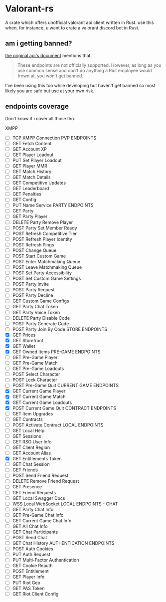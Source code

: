 # Valorant-rs

A crate which offers unofficial valorant api client written in Rust.
use this when, for instance, u want to crate a valorant discord bot in Rust.

## am i getting banned?
[the original api's document]() mentions that:

> These endpoints are not officially supported. However, as long as you use common sense and don't do anything a Riot employee would frown at, you won't get banned.

I've been using this too while developing but haven't get banned so most likely you are safe but use at your own risk.

## endpoints coverage

Don't know if i cover all those tho.

XMPP
- [ ] TCP XMPP Connection
PVP ENDPOINTS
- [ ] GET Fetch Content
- [ ] GET Account XP
- [ ] GET Player Loadout
- [ ] PUT Set Player Loadout
- [ ] GET Player MMR
- [ ] GET Match History
- [ ] GET Match Details
- [ ] GET Competitive Updates
- [ ] GET Leaderboard
- [ ] GET Penalties
- [ ] GET Config
- [ ] PUT Name Service
PARTY ENDPOINTS
- [ ] GET Party
- [ ] GET Party Player
- [ ] DELETE Party Remove Player
- [ ] POST Party Set Member Ready
- [ ] POST Refresh Competitive Tier
- [ ] POST Refresh Player Identity
- [ ] POST Refresh Pings
- [ ] POST Change Queue
- [ ] POST Start Custom Game
- [ ] POST Enter Matchmaking Queue
- [ ] POST Leave Matchmaking Queue
- [ ] POST Set Party Accessibility
- [ ] POST Set Custom Game Settings
- [ ] POST Party Invite
- [ ] POST Party Request
- [ ] POST Party Decline
- [ ] GET Custom Game Configs
- [ ] GET Party Chat Token
- [ ] GET Party Voice Token
- [ ] DELETE Party Disable Code
- [ ] POST Party Generate Code
- [ ] POST Party Join By Code
STORE ENDPOINTS
- [x] GET Prices
- [x] GET Storefront
- [x] GET Wallet
- [x] GET Owned Items
PRE-GAME ENDPOINTS
- [ ] GET Pre-Game Player
- [ ] GET Pre-Game Match
- [ ] GET Pre-Game Loadouts
- [ ] POST Select Character
- [ ] POST Lock Character
- [ ] POST Pre-Game Quit
CURRENT GAME ENDPOINTS
- [x] GET Current Game Player
- [x] GET Current Game Match
- [x] GET Current Game Loadouts
- [x] POST Current Game Quit
CONTRACT ENDPOINTS
- [ ] GET Item Upgrades
- [ ] GET Contracts
- [ ] POST Activate Contract
LOCAL ENDPOINTS
- [ ] GET Local Help
- [ ] GET Sessions
- [ ] GET RSO User Info
- [ ] GET Client Region
- [ ] GET Account Alias
- [x] GET Entitlements Token
- [ ] GET Chat Session
- [ ] GET Friends
- [ ] POST Send Friend Request
- [ ] DELETE Remove Friend Request
- [ ] GET Presence
- [ ] GET Friend Requests
- [ ] GET Local Swagger Docs
- [ ] WSS Local WebSocket
LOCAL ENDPOINTS - CHAT
- [ ] GET Party Chat Info
- [ ] GET Pre-Game Chat Info
- [ ] GET Current Game Chat Info
- [ ] GET All Chat Info
- [ ] GET Chat Participants
- [ ] POST Send Chat
- [ ] GET Chat History
AUTHENTICATION ENDPOINTS
- [ ] POST Auth Cookies
- [ ] PUT Auth Request
- [ ] PUT Multi-Factor Authentication
- [ ] GET Cookie Reauth
- [ ] POST Entitlement
- [ ] GET Player Info
- [ ] PUT Riot Geo
- [ ] GET PAS Token
- [ ] GET Riot Client Config